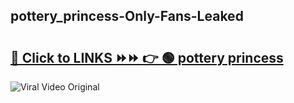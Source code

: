 
 ## pottery_princess-Only-Fans-Leaked

# <h2><a href="https://clipsfans.com/pottery_princess&ref=git">🔗 Click to LINKS ⏩⏩ 👉 🟢 pottery princess </a></h2>

<a href="https://clipsfans.com/pottery_princess&ref=git" rel="nofollow" data-target="animated-image.originalLink"><img src="https://i.ibb.co.com/xMMVF88/686577567.gif" alt="Viral Video Original" style="max-width: 100%; display: inline-block;" data-target="animated-image.originalImage"></a>
